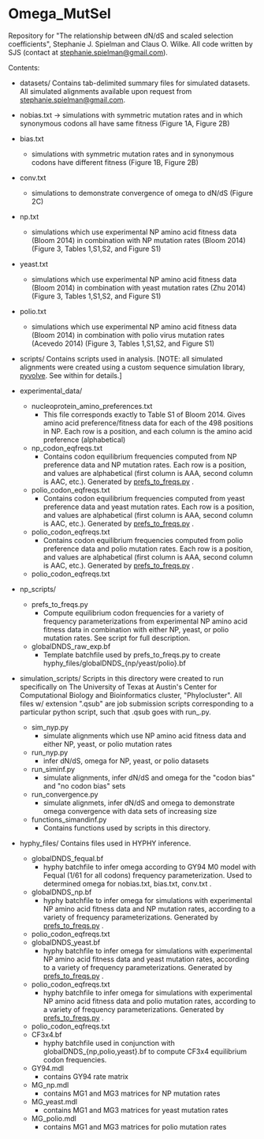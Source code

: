 Omega_MutSel
============

Repository for "The relationship between dN/dS and scaled selection coefficients", Stephanie J. Spielman and Claus O. Wilke.
All code written by SJS (contact at stephanie.spielman@gmail.com).

Contents: 

* datasets/  Contains tab-delimited summary files for simulated datasets.  All simulated alignments available upon request from stephanie.spielman@gmail.com.
 * nobias.txt -> simulations with symmetric mutation rates and in which synonymous codons all have same fitness (Figure 1A, Figure 2B)
 * bias.txt
   * simulations with symmetric mutation rates and in synonymous codons have different fitness (Figure 1B, Figure 2B)
 * conv.txt
   * simulations to demonstrate convergence of omega to dN/dS (Figure 2C)
 * np.txt
   * simulations which use experimental NP amino acid fitness data (Bloom 2014) in combination with NP mutation rates (Bloom 2014) (Figure 3, Tables 1,S1,S2, and Figure S1)
 * yeast.txt
   * simulations which use experimental NP amino acid fitness data (Bloom 2014) in combination with yeast mutation rates (Zhu 2014) (Figure 3, Tables 1,S1,S2, and Figure S1)
 * polio.txt
   * simulations which use experimental NP amino acid fitness data (Bloom 2014) in combination with polio virus mutation rates (Acevedo 2014) (Figure 3, Tables 1,S1,S2, and Figure S1)

* scripts/ Contains scripts used in analysis. [NOTE: all simulated alignments were created using a custom sequence simulation library, [pyvolve](https://github.com/sjspielman/pyvolve). See within for details.]

 * experimental_data/
   * nucleoprotein_amino_preferences.txt 
     * This file corresponds exactly to Table S1 of Bloom 2014. Gives amino acid preference/fitness data for each of the 498 positions in NP. Each row is a position, and each column is the amino acid preference (alphabetical)
    * np_codon_eqfreqs.txt
      * Contains codon equilibrium frequencies computed from NP preference data and NP mutation rates. Each row is a position, and values are alphabetical (first column is AAA, second column is AAC, etc.). Generated by [prefs_to_freqs.py](https://github.com/clauswilke/Omega_MutSel/blob/master/scripts/np_scripts/prefs_to_freqs.py) .
    * polio_codon_eqfreqs.txt
      * Contains codon equilibrium frequencies computed from yeast preference data and yeast mutation rates. Each row is a position, and values are alphabetical (first column is AAA, second column is AAC, etc.). Generated by [prefs_to_freqs.py](https://github.com/clauswilke/Omega_MutSel/blob/master/scripts/np_scripts/prefs_to_freqs.py) .
    * polio_codon_eqfreqs.txt
      * Contains codon equilibrium frequencies computed from polio preference data and polio mutation rates. Each row is a position, and values are alphabetical (first column is AAA, second column is AAC, etc.). Generated by [prefs_to_freqs.py](https://github.com/clauswilke/Omega_MutSel/blob/master/scripts/np_scripts/prefs_to_freqs.py) .
    * polio_codon_eqfreqs.txt
 * np_scripts/
   * prefs_to_freqs.py
     * Compute equilibrium codon frequencies for a variety of frequency parameterizations from experimental NP amino acid fitness data in combination with either NP, yeast, or polio mutation rates. See script for full description.
    * globalDNDS_raw_exp.bf
      * Template batchfile used by prefs_to_freqs.py to create hyphy_files/globalDNDS_{np/yeast/polio}.bf

 * simulation_scripts/   Scripts in this directory were created to run specifically on The University of Texas at Austin's Center for Computational Biology and Bioinformatics cluster, "Phylocluster". All files w/ extension ".qsub" are job submission scripts corresponding to a particular python script, such that <xyz>.qsub goes with run_<xyz>.py.
   * sim_nyp.py
     * simulate alignments which use NP amino acid fitness data and either NP, yeast, or polio mutation rates
    * run_nyp.py
      * infer dN/dS, omega for NP, yeast, or polio datasets
    * run_siminf.py
      * simulate alignments, infer dN/dS and omega for the "codon bias" and "no codon bias" sets
    * run_convergence.py
      * simulate alignmets, infer dN/dS and omega to demonstrate omega convergence with data sets of increasing size
    * functions_simandinf.py 
      * Contains functions used by scripts in this directory.

 * hyphy_files/        Contains files used in HYPHY inference.
   * globalDNDS_fequal.bf 
     * hyphy batchfile to infer omega according to GY94 M0 model with Fequal (1/61 for all codons) frequency parameterization. Used to determined omega for nobias.txt, bias.txt, conv.txt .
    * globalDNDS_np.bf
      * hyphy batchfile to infer omega for simulations with experimental NP amino acid fitness data and NP mutation rates, according to a variety of frequency parameterizations. Generated by [prefs_to_freqs.py](https://github.com/clauswilke/Omega_MutSel/blob/master/scripts/np_scripts/prefs_to_freqs.py) .
    * polio_codon_eqfreqs.txt
    * globalDNDS_yeast.bf
      * hyphy batchfile to infer omega for simulations with experimental NP amino acid fitness data and yeast mutation rates, according to a variety of frequency parameterizations. Generated by [prefs_to_freqs.py](https://github.com/clauswilke/Omega_MutSel/blob/master/scripts/np_scripts/prefs_to_freqs.py) .
    * polio_codon_eqfreqs.txt
      * hyphy batchfile to infer omega for simulations with experimental NP amino acid fitness data and polio mutation rates, according to a variety of frequency parameterizations. Generated by [prefs_to_freqs.py](https://github.com/clauswilke/Omega_MutSel/blob/master/scripts/np_scripts/prefs_to_freqs.py) .
    * polio_codon_eqfreqs.txt
    * CF3x4.bf
      * hyphy batchfile used in conjunction with globalDNDS_{np,polio,yeast}.bf to compute CF3x4 equilibrium codon frequencies.
    * GY94.mdl
      * contains GY94 rate matrix
    * MG_np.mdl
      * contains MG1 and MG3 matrices for NP mutation rates 
    * MG_yeast.mdl
      * contains MG1 and MG3 matrices for yeast mutation rates 
    * MG_polio.mdl
      * contains MG1 and MG3 matrices for polio mutation rates 











